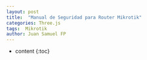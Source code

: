 ```yaml
---
layout: post
title:  "Manual de Seguridad para Router Mikrotik"
categories: Three.js
tags:  Mikrotik
author: Juan Samuel FP
---
```


* content
{:toc}
